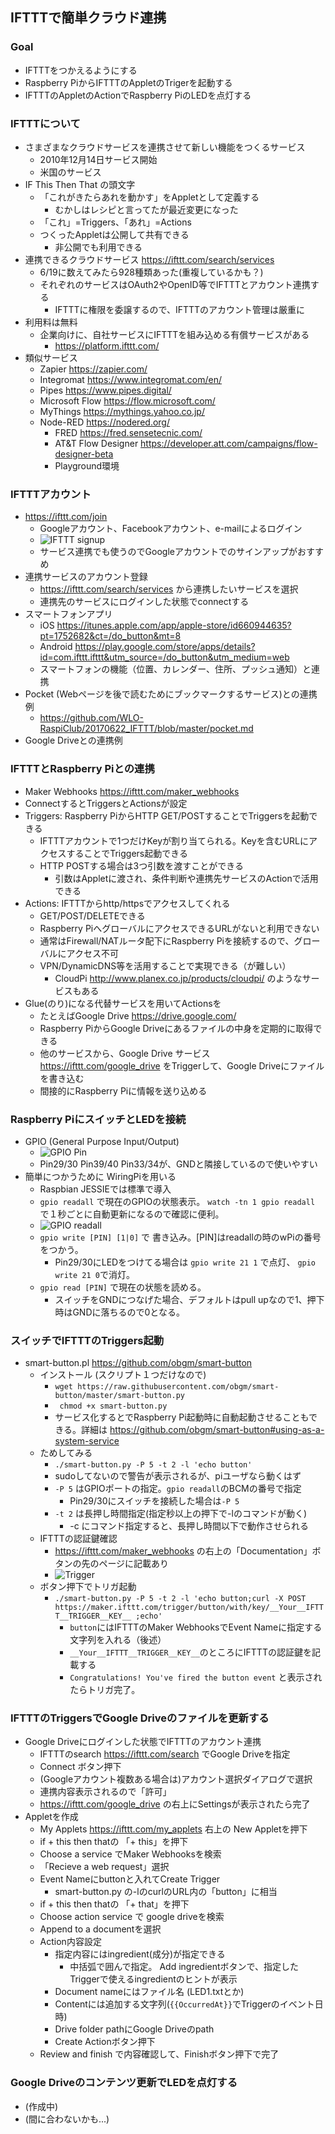 ## IFTTTで簡単クラウド連携
### Goal
 * IFTTTをつかえるようにする
 * Raspberry PiからIFTTTのAppletのTrigerを起動する
 * IFTTTのAppletのActionでRaspberry PiのLEDを点灯する
 
### IFTTTについて
 * さまざまなクラウドサービスを連携させて新しい機能をつくるサービス
     * 2010年12月14日サービス開始
     * 米国のサービス
 * IF This Then That の頭文字
     * 「これがきたらあれを動かす」をAppletとして定義する
         * むかしはレシピと言ってたが最近変更になった
     * 「これ」=Triggers、「あれ」=Actions
     * つくったAppletは公開して共有できる
         * 非公開でも利用できる
 * 連携できるクラウドサービス https://ifttt.com/search/services
     * 6/19に数えてみたら928種類あった(重複しているかも？)
     * それぞれのサービスはOAuth2やOpenID等でIFTTTとアカウント連携する
         * IFTTTに権限を委譲するので、IFTTTのアカウント管理は厳重に
 * 利用料は無料
     * 企業向けに、自社サービスにIFTTTを組み込める有償サービスがある
         * https://platform.ifttt.com/
 * 類似サービス
     * Zapier https://zapier.com/
     * Integromat https://www.integromat.com/en/
     * Pipes https://www.pipes.digital/
     * Microsoft Flow https://flow.microsoft.com/
     * MyThings https://mythings.yahoo.co.jp/
     * Node-RED https://nodered.org/
         * FRED https://fred.sensetecnic.com/
         * AT&T Flow Designer https://developer.att.com/campaigns/flow-designer-beta
         * Playground環境 
         
### IFTTTアカウント
 * https://ifttt.com/join
     * Googleアカウント、Facebookアカウント、e-mailによるログイン
     * ![IFTTT signup](https://raw.githubusercontent.com/WLO-RaspiClub/20170622_IFTTT/master/img/signup0.png)
     * サービス連携でも使うのでGoogleアカウントでのサインアップがおすすめ
 * 連携サービスのアカウント登録
     * https://ifttt.com/search/services から連携したいサービスを選択
     * 連携先のサービスにログインした状態でconnectする
 * スマートフォンアプリ
     * iOS https://itunes.apple.com/app/apple-store/id660944635?pt=1752682&ct=/do_button&mt=8
     * Android https://play.google.com/store/apps/details?id=com.ifttt.ifttt&utm_source=/do_button&utm_medium=web
     * スマートフォンの機能（位置、カレンダー、住所、プッシュ通知）と連携
 * Pocket (Webページを後で読むためにブックマークするサービス)との連携例
     * https://github.com/WLO-RaspiClub/20170622_IFTTT/blob/master/pocket.md
 * Google Driveとの連携例
     
### IFTTTとRaspberry Piとの連携
 * Maker Webhooks https://ifttt.com/maker_webhooks
 * ConnectするとTriggersとActionsが設定
 * Triggers: Raspberry PiからHTTP GET/POSTすることでTriggersを起動できる
     * IFTTTアカウントで1つだけKeyが割り当てられる。Keyを含むURLにアクセスすることでTriggers起動できる
     * HTTP POSTする場合は3つ引数を渡すことができる
         * 引数はAppletに渡され、条件判断や連携先サービスのActionで活用できる
 * Actions: IFTTTからhttp/httpsでアクセスしてくれる
     * GET/POST/DELETEできる
     * Raspberry PiへグローバルにアクセスできるURLがないと利用できない
     * 通常はFirewall/NATルータ配下にRaspberry Piを接続するので、グローバルにアクセス不可
     * VPN/DynamicDNS等を活用することで実現できる（が難しい）
         * CloudPi http://www.planex.co.jp/products/cloudpi/ のようなサービスもある
 * Glue(のり)になる代替サービスを用いてActionsを
     * たとえばGoogle Drive https://drive.google.com/ 
     * Raspberry PiからGoogle Driveにあるファイルの中身を定期的に取得できる
     * 他のサービスから、Google Drive サービス https://ifttt.com/google_drive をTriggerして、Google Driveにファイルを書き込む
     * 間接的にRaspberry Piに情報を送り込める

### Raspberry PiにスイッチとLEDを接続
 * GPIO (General Purpose Input/Output) 
     * ![GPIO Pin](https://cdn.sparkfun.com/assets/learn_tutorials/4/2/4/header_pinout.jpg)
     * Pin29/30 Pin39/40 Pin33/34が、GNDと隣接しているので使いやすい
 * 簡単につかうために WiringPiを用いる
     * Raspbian JESSIEでは標準で導入
     * ```gpio readall``` で現在のGPIOの状態表示。 ```watch -tn 1 gpio readall``` で１秒ごとに自動更新になるので確認に便利。
     * ![GPIO readall](https://raw.githubusercontent.com/WLO-RaspiClub/20170622_IFTTT/master/img/gpio_readall.png)
     * ```gpio write [PIN] [1|0]``` で 書き込み。[PIN]はreadallの時のwPiの番号をつかう。
         * Pin29/30にLEDをつけてる場合は ```gpio write 21 1``` で点灯、 ```gpio write 21 0```で消灯。
     * ```gpio read [PIN]``` で現在の状態を読める。
         * スイッチをGNDにつなげた場合、デフォルトはpull upなので1、押下時はGNDに落ちるので0となる。
 
### スイッチでIFTTTのTriggers起動
 * smart-button.pl https://github.com/obgm/smart-button
     * インストール (スクリプト１つだけなので)
         * ```wget https://raw.githubusercontent.com/obgm/smart-button/master/smart-button.py```
         * ``` chmod +x smart-button.py```
         * サービス化するとでRaspberry Pi起動時に自動起動させることもできる。詳細は https://github.com/obgm/smart-button#using-as-a-system-service 
     * ためしてみる
         * ``` ./smart-button.py -P 5 -t 2 -l 'echo button' ```
         * sudoしてないので警告が表示されるが、piユーザなら動くはず
         * ```-P 5``` はGPIOポートの指定。```gpio readall```のBCMの番号で指定
             * Pin29/30にスイッチを接続した場合は```-P 5```
         * ```-t 2``` は長押し時間指定(指定秒以上の押下で-lのコマンドが動く)
             * -c にコマンド指定すると、長押し時間以下で動作させられる 
     * IFTTTの認証鍵確認
         * https://ifttt.com/maker_webhooks の右上の「Documentation」ボタンの先のページに記載あり
         * ![Trigger](https://raw.githubusercontent.com/WLO-RaspiClub/20170622_IFTTT/master/img/ifttt_maker_key.png)
     * ボタン押下でトリガ起動
         * ``` ./smart-button.py -P 5 -t 2 -l 'echo button;curl -X POST https://maker.ifttt.com/trigger/button/with/key/__Your__IFTTT__TRIGGER__KEY__ ;echo' ```
             * ```button```にはIFTTTのMaker WebhooksでEvent Nameに指定する文字列を入れる（後述）
             * ```__Your__IFTTT__TRIGGER__KEY__```のところにIFTTTの認証鍵を記載する
             * ``` Congratulations! You've fired the button event ``` と表示されたらトリガ完了。

### IFTTTのTriggersでGoogle Driveのファイルを更新する
 * Google Driveにログインした状態でIFTTTのアカウント連携
     * IFTTTのsearch https://ifttt.com/search でGoogle Driveを指定
     * Connect ボタン押下
     * (Googleアカウント複数ある場合は)アカウント選択ダイアログで選択
     * 連携内容表示されるので「許可」
     * https://ifttt.com/google_drive の右上にSettingsが表示されたら完了
 * Appletを作成
     * My Applets https://ifttt.com/my_applets 右上の New Appletを押下
     * if + this then thatの 「+ this」を押下
     * Choose a service でMaker Webhooksを検索
     * 「Recieve a web request」選択
     * Event Nameにbuttonと入れてCreate Trigger
         * smart-button.py の-lのcurlのURL内の「button」に相当
     *  if + this then thatの 「+ that」を押下
     * Choose action service で google driveを検索
     * Append to a documentを選択
     * Action内容設定
         * 指定内容にはingredient(成分)が指定できる
             * 中括弧で囲んで指定。 Add ingredientボタンで、指定したTriggerで使えるingredientのヒントが表示
         * Document nameにはファイル名 (LED1.txtとか)
         * Contentには追加する文字列(```{{OccurredAt}}```でTriggerのイベント日時)
         * Drive folder pathにGoogle Driveのpath
         * Create Actionボタン押下
     * Review and finish で内容確認して、Finishボタン押下で完了

### Google Driveのコンテンツ更新でLEDを点灯する
 * (作成中)
 * (間に合わないかも...)
 
             
  
